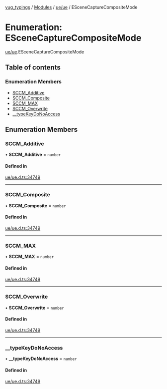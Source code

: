 [yug_typings](../README.md) / [Modules](../modules.md) / [ue/ue](../modules/ue_ue.md) / ESceneCaptureCompositeMode

# Enumeration: ESceneCaptureCompositeMode

[ue/ue](../modules/ue_ue.md).ESceneCaptureCompositeMode

## Table of contents

### Enumeration Members

- [SCCM\_Additive](ue_ue.ESceneCaptureCompositeMode.md#sccm_additive)
- [SCCM\_Composite](ue_ue.ESceneCaptureCompositeMode.md#sccm_composite)
- [SCCM\_MAX](ue_ue.ESceneCaptureCompositeMode.md#sccm_max)
- [SCCM\_Overwrite](ue_ue.ESceneCaptureCompositeMode.md#sccm_overwrite)
- [\_\_typeKeyDoNoAccess](ue_ue.ESceneCaptureCompositeMode.md#__typekeydonoaccess)

## Enumeration Members

### SCCM\_Additive

• **SCCM\_Additive** = `number`

#### Defined in

[ue/ue.d.ts:34749](https://github.com/YugMetaverse/yug_typings/blob/b7d9b19/ue/ue.d.ts#L34749)

___

### SCCM\_Composite

• **SCCM\_Composite** = `number`

#### Defined in

[ue/ue.d.ts:34749](https://github.com/YugMetaverse/yug_typings/blob/b7d9b19/ue/ue.d.ts#L34749)

___

### SCCM\_MAX

• **SCCM\_MAX** = `number`

#### Defined in

[ue/ue.d.ts:34749](https://github.com/YugMetaverse/yug_typings/blob/b7d9b19/ue/ue.d.ts#L34749)

___

### SCCM\_Overwrite

• **SCCM\_Overwrite** = `number`

#### Defined in

[ue/ue.d.ts:34749](https://github.com/YugMetaverse/yug_typings/blob/b7d9b19/ue/ue.d.ts#L34749)

___

### \_\_typeKeyDoNoAccess

• **\_\_typeKeyDoNoAccess** = `number`

#### Defined in

[ue/ue.d.ts:34749](https://github.com/YugMetaverse/yug_typings/blob/b7d9b19/ue/ue.d.ts#L34749)
